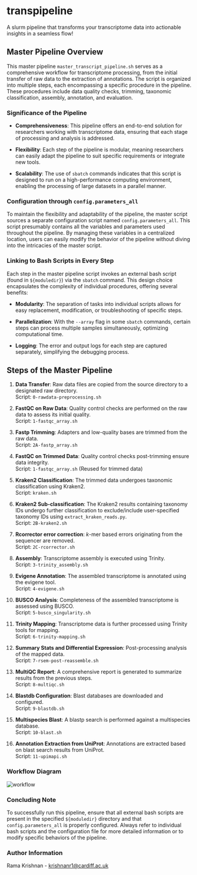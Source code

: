 # transpipeline
A slurm pipeline that transforms your transcriptome data into actionable insights in a seamless flow!

## Master Pipeline Overview 

This master pipeline `master_transcript_pipeline.sh` serves as a comprehensive workflow for transcriptome processing, from the initial transfer of raw data to the extraction of annotations. The script is organized into multiple steps, each encompassing a specific procedure in the pipeline. These procedures include data quality checks, trimming, taxonomic classification, assembly, annotation, and evaluation.

### Significance of the Pipeline

- **Comprehensiveness**: This pipeline offers an end-to-end solution for researchers working with transcriptome data, ensuring that each stage of processing and analysis is addressed.
  
- **Flexibility**: Each step of the pipeline is modular, meaning researchers can easily adapt the pipeline to suit specific requirements or integrate new tools.

- **Scalability**: The use of `sbatch` commands indicates that this script is designed to run on a high-performance computing environment, enabling the processing of large datasets in a parallel manner.

### Configuration through `config.parameters_all`

To maintain the flexibility and adaptability of the pipeline, the master script sources a separate configuration script named `config.parameters_all`. This script presumably contains all the variables and parameters used throughout the pipeline. By managing these variables in a centralized location, users can easily modify the behavior of the pipeline without diving into the intricacies of the master script.

### Linking to Bash Scripts in Every Step

Each step in the master pipeline script invokes an external bash script (found in `${moduledir}`) via the `sbatch` command. This design choice encapsulates the complexity of individual procedures, offering several benefits:

- **Modularity**: The separation of tasks into individual scripts allows for easy replacement, modification, or troubleshooting of specific steps.

- **Parallelization**: With the `--array` flag in some `sbatch` commands, certain steps can process multiple samples simultaneously, optimizing computational time.

- **Logging**: The error and output logs for each step are captured separately, simplifying the debugging process.

## Steps of the Master Pipeline

1. **Data Transfer**: Raw data files are copied from the source directory to a designated raw directory.  
   Script: `0-rawdata-preprocessing.sh`

2. **FastQC on Raw Data**: Quality control checks are performed on the raw data to assess its initial quality.  
   Script: `1-fastqc_array.sh`

3. **Fastp Trimming**: Adapters and low-quality bases are trimmed from the raw data.  
   Script: `2A-fastp_array.sh`

4. **FastQC on Trimmed Data**: Quality control checks post-trimming ensure data integrity.  
   Script: `1-fastqc_array.sh` (Reused for trimmed data)

5. **Kraken2 Classification**: The trimmed data undergoes taxonomic classification using Kraken2.  
   Script: `kraken.sh`

6. **Kraken2 Sub-classification**: The Kraken2 results containing taxonomy IDs undergo further classification to exclude/include user-specified taxonomy IDs using `extract_kraken_reads.py`.  
    Script: `2B-kraken2.sh`

7. **Rcorrector error correction**: _k_-mer based errors originating from the sequencer are removed.  
    Script: `2C-rcorrector.sh`

8. **Assembly**: Transcriptome assembly is executed using Trinity.  
   Script: `3-trinity_assembly.sh`

9. **Evigene Annotation**: The assembled transcriptome is annotated using the evigene tool.  
   Script: `4-evigene.sh`

10. **BUSCO Analysis**: Completeness of the assembled transcriptome is assessed using BUSCO.  
   Script: `5-busco_singularity.sh`

11. **Trinity Mapping**: Transcriptome data is further processed using Trinity tools for mapping.  
   Script: `6-trinity-mapping.sh`

12. **Summary Stats and Differential Expression**: Post-processing analysis of the mapped data.  
   Script: `7-rsem-post-reassemble.sh`

13. **MultiQC Report**: A comprehensive report is generated to summarize results from the previous steps.  
   Script: `8-multiqc.sh`

14. **Blastdb Configuration**: Blast databases are downloaded and configured.  
   Script: `9-blastdb.sh`

15. **Multispecies Blast**: A blastp search is performed against a multispecies database.  
   Script: `10-blast.sh`

16. **Annotation Extraction from UniProt**: Annotations are extracted based on blast search results from UniProt.  
   Script: `11-upimapi.sh`


### Workflow Diagram
![workflow](https://github.com/krishnan-Rama/transpipeline_containerised/assets/104147619/892ae381-69b3-45e8-a485-ccd50cf1794a)


### Concluding Note

To successfully run this pipeline, ensure that all external bash scripts are present in the specified `${moduledir}` directory and that `config.parameters_all` is properly configured. Always refer to individual bash scripts and the configuration file for more detailed information or to modify specific behaviors of the pipeline.

### Author Information

Rama Krishnan - krishnanr1@cardiff.ac.uk
